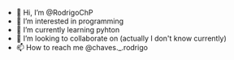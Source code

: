 - 👋 Hi, I’m @RodrigoChP
- 👀 I’m interested in programming
- 🌱 I’m currently learning pyhton
- 💞️ I’m looking to collaborate on (actually I don't know currently)
- 📫 How to reach me @chaves._.rodrigo

<!---
RodrigoChP/RodrigoChP is a ✨ special ✨ repository because its `README.md` (this file) appears on your GitHub profile.
You can click the Preview link to take a look at your changes.
--->
